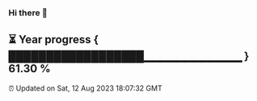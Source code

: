 ### Hi there 👋
⏳ Year progress { ██████████████████▁▁▁▁▁▁▁▁▁▁▁▁ } 61.30 %
---
⏰ Updated on Sat, 12 Aug 2023 18:07:32 GMT

